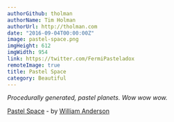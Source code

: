 ```yaml
---
authorGithub: tholman
authorName: Tim Holman
authorUrl: http://tholman.com
date: "2016-09-04T00:00:00Z"
image: pastel-space.png
imgHeight: 612
imgWidth: 954
link: https://twitter.com/FermiPasteladox
remoteImage: true
title: Pastel Space
category: Beautiful
---
```


_Procedurally generated, pastel planets. Wow wow wow._

[Pastel Space](https://twitter.com/FermiPasteladox) - by [William Anderson](http://williamanderson.io/)
